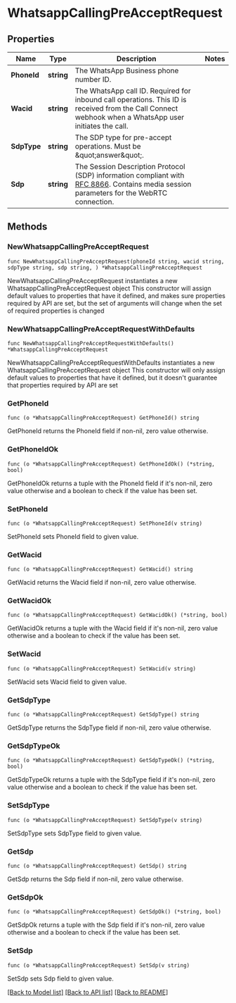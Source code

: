 # WhatsappCallingPreAcceptRequest

## Properties

Name | Type | Description | Notes
------------ | ------------- | ------------- | -------------
**PhoneId** | **string** | The WhatsApp Business phone number ID. | 
**Wacid** | **string** | The WhatsApp call ID. Required for inbound call operations. This ID is received from the Call Connect webhook when a WhatsApp user initiates the call. | 
**SdpType** | **string** | The SDP type for pre-accept operations. Must be \&quot;answer\&quot;. | 
**Sdp** | **string** | The Session Description Protocol (SDP) information compliant with [RFC 8866](https://datatracker.ietf.org/doc/html/rfc8866). Contains media session parameters for the WebRTC connection. | 

## Methods

### NewWhatsappCallingPreAcceptRequest

`func NewWhatsappCallingPreAcceptRequest(phoneId string, wacid string, sdpType string, sdp string, ) *WhatsappCallingPreAcceptRequest`

NewWhatsappCallingPreAcceptRequest instantiates a new WhatsappCallingPreAcceptRequest object
This constructor will assign default values to properties that have it defined,
and makes sure properties required by API are set, but the set of arguments
will change when the set of required properties is changed

### NewWhatsappCallingPreAcceptRequestWithDefaults

`func NewWhatsappCallingPreAcceptRequestWithDefaults() *WhatsappCallingPreAcceptRequest`

NewWhatsappCallingPreAcceptRequestWithDefaults instantiates a new WhatsappCallingPreAcceptRequest object
This constructor will only assign default values to properties that have it defined,
but it doesn't guarantee that properties required by API are set

### GetPhoneId

`func (o *WhatsappCallingPreAcceptRequest) GetPhoneId() string`

GetPhoneId returns the PhoneId field if non-nil, zero value otherwise.

### GetPhoneIdOk

`func (o *WhatsappCallingPreAcceptRequest) GetPhoneIdOk() (*string, bool)`

GetPhoneIdOk returns a tuple with the PhoneId field if it's non-nil, zero value otherwise
and a boolean to check if the value has been set.

### SetPhoneId

`func (o *WhatsappCallingPreAcceptRequest) SetPhoneId(v string)`

SetPhoneId sets PhoneId field to given value.


### GetWacid

`func (o *WhatsappCallingPreAcceptRequest) GetWacid() string`

GetWacid returns the Wacid field if non-nil, zero value otherwise.

### GetWacidOk

`func (o *WhatsappCallingPreAcceptRequest) GetWacidOk() (*string, bool)`

GetWacidOk returns a tuple with the Wacid field if it's non-nil, zero value otherwise
and a boolean to check if the value has been set.

### SetWacid

`func (o *WhatsappCallingPreAcceptRequest) SetWacid(v string)`

SetWacid sets Wacid field to given value.


### GetSdpType

`func (o *WhatsappCallingPreAcceptRequest) GetSdpType() string`

GetSdpType returns the SdpType field if non-nil, zero value otherwise.

### GetSdpTypeOk

`func (o *WhatsappCallingPreAcceptRequest) GetSdpTypeOk() (*string, bool)`

GetSdpTypeOk returns a tuple with the SdpType field if it's non-nil, zero value otherwise
and a boolean to check if the value has been set.

### SetSdpType

`func (o *WhatsappCallingPreAcceptRequest) SetSdpType(v string)`

SetSdpType sets SdpType field to given value.


### GetSdp

`func (o *WhatsappCallingPreAcceptRequest) GetSdp() string`

GetSdp returns the Sdp field if non-nil, zero value otherwise.

### GetSdpOk

`func (o *WhatsappCallingPreAcceptRequest) GetSdpOk() (*string, bool)`

GetSdpOk returns a tuple with the Sdp field if it's non-nil, zero value otherwise
and a boolean to check if the value has been set.

### SetSdp

`func (o *WhatsappCallingPreAcceptRequest) SetSdp(v string)`

SetSdp sets Sdp field to given value.



[[Back to Model list]](../README.md#documentation-for-models) [[Back to API list]](../README.md#documentation-for-api-endpoints) [[Back to README]](../README.md)



